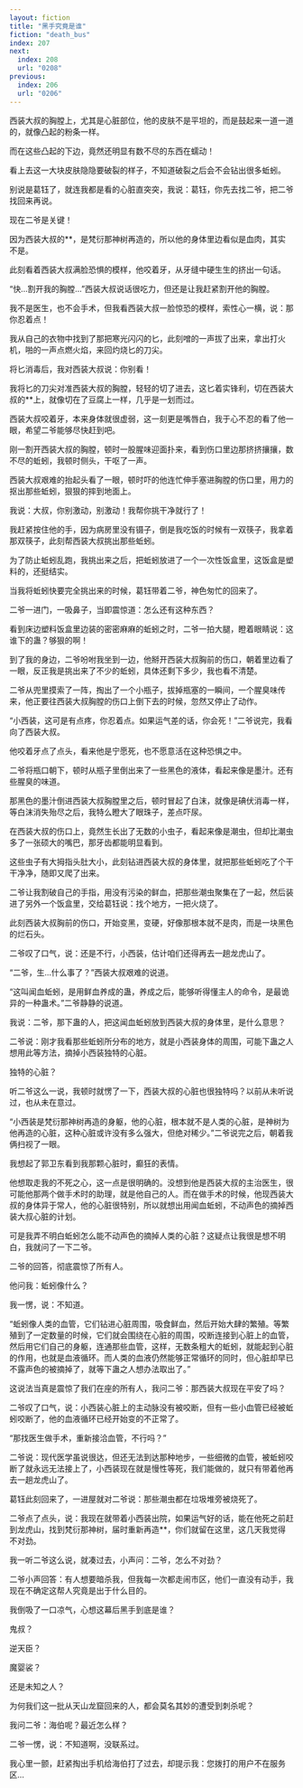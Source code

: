 ```yaml
---
layout: fiction
title: "黑手究竟是谁"
fiction: "death_bus"
index: 207
next:
  index: 208
  url: "0208"
previous:
  index: 206
  url: "0206"
---
```

西装大叔的胸膛上，尤其是心脏部位，他的皮肤不是平坦的，而是鼓起来一道一道的，就像凸起的粉条一样。

而在这些凸起的下边，竟然还明显有数不尽的东西在蠕动！

看上去这一大块皮肤隐隐要破裂的样子，不知道破裂之后会不会钻出很多蚯蚓。

别说是葛钰了，就连我都是看的心脏直突突，我说：葛钰，你先去找二爷，把二爷找回来再说。

现在二爷是关键！

因为西装大叔的**，是梵衍那神树再造的，所以他的身体里边看似是血肉，其实不是。

此刻看着西装大叔满脸恐惧的模样，他咬着牙，从牙缝中硬生生的挤出一句话。

“快...割开我的胸膛...”西装大叔说话很吃力，但还是让我赶紧割开他的胸膛。

我不是医生，也不会手术，但我看西装大叔一脸惊恐的模样，索性心一横，说：那你忍着点！

我从自己的衣物中找到了那把寒光闪闪的匕，此刻噌的一声拔了出来，拿出打火机，啪的一声点燃火焰，来回灼烧匕的刀尖。

将匕消毒后，我对西装大叔说：你别看！

我将匕的刀尖对准西装大叔的胸膛，轻轻的切了进去，这匕着实锋利，切在西装大叔的**上，就像切在了豆腐上一样，几乎是一划而过。

西装大叔咬着牙，本来身体就很虚弱，这一刻更是嘴唇白，我于心不忍的看了他一眼，希望二爷能够尽快赶到吧。

刚一割开西装大叔的胸膛，顿时一股腥味迎面扑来，看到伤口里边那挤挤攘攘，数不尽的蚯蚓，我顿时侧头，干呕了一声。

西装大叔艰难的抬起头看了一眼，顿时吓的他连忙伸手塞进胸膛的伤口里，用力的抠出那些蚯蚓，狠狠的摔到地面上。

我说：大叔，你别激动，别激动！我帮你挑干净就行了！

我赶紧按住他的手，因为病房里没有镊子，倒是我吃饭的时候有一双筷子，我拿着那双筷子，此刻帮西装大叔挑出那些蚯蚓。

为了防止蚯蚓乱跑，我挑出来之后，把蚯蚓放进了一个一次性饭盒里，这饭盒是塑料的，还挺结实。

当我将蚯蚓快要完全挑出来的时候，葛钰带着二爷，神色匆忙的回来了。

二爷一进门，一吸鼻子，当即震惊道：怎么还有这种东西？

看到床边塑料饭盒里边装的密密麻麻的蚯蚓之时，二爷一拍大腿，瞪着眼睛说：这谁下的蛊？够狠的啊！

到了我的身边，二爷吩咐我坐到一边，他掰开西装大叔胸前的伤口，朝着里边看了一眼，反正我是挑出来了不少的蚯蚓，具体还剩下多少，我也看不清楚。

二爷从兜里摸索了一阵，掏出了一个小瓶子，拔掉瓶塞的一瞬间，一个腥臭味传来，他正要往西装大叔胸膛的伤口上倒下去的时候，忽然又停止了动作。

“小西装，这可是有点疼，你忍着点。如果运气差的话，你会死！”二爷说完，我看向了西装大叔。

他咬着牙点了点头，看来他是宁愿死，也不愿意活在这种恐惧之中。

二爷将瓶口朝下，顿时从瓶子里倒出来了一些黑色的液体，看起来像是墨汁。还有些腥臭的味道。

那黑色的墨汁倒进西装大叔胸膛里之后，顿时冒起了白沫，就像是碘伏消毒一样，等白沫消失殆尽之后，我特么瞪大了眼珠子，差点吓尿。

在西装大叔的伤口上，竟然生长出了无数的小虫子，看起来像是潮虫，但却比潮虫多了一张硕大的嘴巴，那牙齿都能明显看到。

这些虫子有大拇指头肚大小，此刻钻进西装大叔的身体里，就把那些蚯蚓吃了个干干净净，随即又爬了出来。

二爷让我割破自己的手指，用没有污染的鲜血，把那些潮虫聚集在了一起，然后装进了另外一个饭盒里，交给葛钰说：找个地方，一把火烧了。

此刻西装大叔胸前的伤口，开始变黑，变硬，好像那根本就不是肉，而是一块黑色的烂石头。

二爷叹了口气，说：还是不行，小西装，估计咱们还得再去一趟龙虎山了。

“二爷，生...什么事了？”西装大叔艰难的说道。

“这叫闻血蚯蚓，是用鲜血养成的蛊，养成之后，能够听得懂主人的命令，是最诡异的一种蛊术。”二爷静静的说道。

我说：二爷，那下蛊的人，把这闻血蚯蚓放到西装大叔的身体里，是什么意思？

二爷说：刚才我看那些蚯蚓所分布的地方，就是小西装身体的周围，可能下蛊之人想用此等方法，摘掉小西装独特的心脏。

独特的心脏？

听二爷这么一说，我顿时就愣了一下，西装大叔的心脏也很独特吗？以前从未听说过，也从未在意过。

“小西装是梵衍那神树再造的身躯，他的心脏，根本就不是人类的心脏，是神树为他再造的心脏，这种心脏或许没有多么强大，但绝对稀少。”二爷说完之后，朝着我俩扫视了一眼。

我想起了郭卫东看到我那颗心脏时，癫狂的表情。

他想取走我的不死之心，这一点是很明确的。没想到他是西装大叔的主治医生，很可能他那两个做手术时的助理，就是他自己的人。而在做手术的时候，他现西装大叔的身体异于常人，他的心脏很特别，所以就想出用闻血蚯蚓，不动声色的摘掉西装大叔心脏的计划。

可是我弄不明白蚯蚓怎么能不动声色的摘掉人类的心脏？这疑点让我很是想不明白，我就问了一下二爷。

二爷的回答，彻底震惊了所有人。

他问我：蚯蚓像什么？

我一愣，说：不知道。

“蚯蚓像人类的血管，它们钻进心脏周围，吸食鲜血，然后开始大肆的繁殖。等繁殖到了一定数量的时候，它们就会围绕在心脏的周围，咬断连接到心脏上的血管，然后用它们自己的身躯，连通那些血管，这样，无数条粗大的蚯蚓，就能起到心脏的作用，也就是血液循环。而人类的血液仍然能够正常循环的同时，但心脏却早已不露声色的被摘掉了，就等下蛊之人想办法取出了。”

这说法当真是震惊了我们在座的所有人，我问二爷：那西装大叔现在平安了吗？

二爷叹了口气，说：小西装心脏上的主动脉没有被咬断，但有一些小血管已经被蚯蚓咬断了，他的血液循环已经开始变的不正常了。

“那找医生做手术，重新接洽血管，不行吗？”

二爷说：现代医学虽说很达，但还无法到达那种地步，一些细微的血管，被蚯蚓咬断了就永远无法接上了，小西装现在就是慢性等死，我们能做的，就只有带着他再去一趟龙虎山了。

葛钰此刻回来了，一进屋就对二爷说：那些潮虫都在垃圾堆旁被烧死了。

二爷点了点头，说：我现在就带着小西装出院，如果运气好的话，能在他死之前赶到龙虎山，找到梵衍那神树，届时重新再造**，你们就留在这里，这几天我觉得不对劲。

我一听二爷这么说，就凑过去，小声问：二爷，怎么不对劲？

二爷小声回答：有人想要暗杀我，但我每一次都走闹市区，他们一直没有动手，我现在不确定这帮人究竟是出于什么目的。

我倒吸了一口凉气，心想这幕后黑手到底是谁？

鬼叔？

逆天臣？

魔婴裟？

还是未知之人？

为何我们这一批从天山龙窟回来的人，都会莫名其妙的遭受到刺杀呢？

我问二爷：海伯呢？最近怎么样？

二爷一愣，说：不知道啊，没联系过。

我心里一颤，赶紧掏出手机给海伯打了过去，却提示我：您拨打的用户不在服务区...